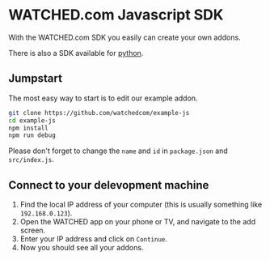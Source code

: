 # WATCHED.com Javascript SDK

With the WATCHED.com SDK you easily can create your own addons.

There is also a SDK available for [python](https://github.com/watchedcom/schema).

## Jumpstart

The most easy way to start is to edit our example addon.

```bash
git clone https://github.com/watchedcom/example-js
cd example-js
npm install
npm run debug
```

Please don't forget to change the `name` and `id` in `package.json` and `src/index.js`.

## Connect to your delevopment machine

1. Find the local IP address of your computer (this is usually something like `192.168.0.123`).
2. Open the WATCHED app on your phone or TV, and navigate to the add screen.
3. Enter your IP address and click on `Continue`.
4. Now you should see all your addons.
